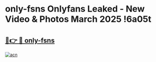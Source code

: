 # only-fsns Onlyfans Leaked - New Video & Photos March 2025 !6a05t

# <h2><a href="https://bjwf1s.iuczelnia.edu.pl?title=only-fsns&ref=6a05t">🔗👉 🔴 only-fsns</a></h2>

[![acn](https://github.com/user-attachments/assets/0f9c940e-d8b0-45ae-aac7-cd30a18b3e1c)](https://bjwf1s.iuczelnia.edu.pl?title=only-fsns&ref=6a05t)

